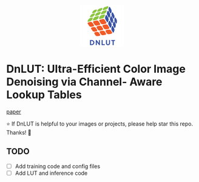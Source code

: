 <p align="center">
  <img src="DnLUT_logo.png" height=110>
</p>

# DnLUT: Ultra-Efficient Color Image Denoising via Channel- Aware Lookup Tables

[paper](https://arxiv.org/pdf/2503.15931)

:star: If DnLUT is helpful to your images or projects, please help star this repo. Thanks! :hugs: 

## TODO
- [ ] Add training code and config files
- [ ] Add LUT and inference code
